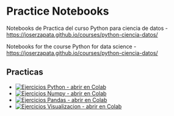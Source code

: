 # Practice Notebooks

Notebooks de Practica del curso Python para ciencia de datos - <https://joserzapata.github.io/courses/python-ciencia-datos/>

Notebooks for the course Python for data science - <https://joserzapata.github.io/courses/python-ciencia-datos/>

## Practicas

- [![Ejercicios Python - abrir en Colab](https://colab.research.google.com/assets/colab-badge.svg)](https://colab.research.google.com/github/JoseRZapata/Data_analysis_notebooks/blob/main/notebooks/Ejercicios_curso_python_ciencia_datos/1-Practica_Python.ipynb)
- [![Ejercicios Numpy - abrir en Colab](https://colab.research.google.com/assets/colab-badge.svg)](https://colab.research.google.com/github/JoseRZapata/Data_analysis_notebooks/blob/main/notebooks/Ejercicios_curso_python_ciencia_datos/2-Practica_Numpy.ipynb)
- [![Ejercicios Pandas - abrir en Colab](https://colab.research.google.com/assets/colab-badge.svg)](https://colab.research.google.com/github/JoseRZapata/Data_analysis_notebooks/blob/main/notebooks/Ejercicios_curso_python_ciencia_datos/3-Practica_Pandas.ipynb)
- [![Ejercicios Visualizacion - abrir en Colab](https://colab.research.google.com/assets/colab-badge.svg)](https://colab.research.google.com/github/JoseRZapata/Data_analysis_notebooks/blob/main/notebooks/Ejercicios_curso_python_ciencia_datos/4-Practica_Visualizacion.ipynb)
